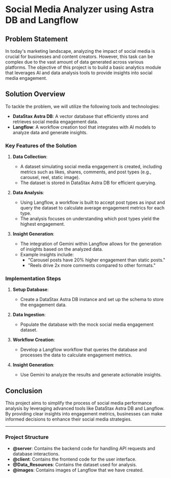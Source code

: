 # Social Media Analyzer using Astra DB and Langflow

## Problem Statement

In today's marketing landscape, analyzing the impact of social media is crucial for businesses and content creators. However, this task can be complex due to the vast amount of data generated across various platforms. The objective of this project is to build a basic analytics module that leverages AI and data analysis tools to provide insights into social media engagement.

## Solution Overview

To tackle the problem, we will utilize the following tools and technologies:

- **DataStax Astra DB**: A vector database that efficiently stores and retrieves social media engagement data.
- **Langflow**: A workflow creation tool that integrates with AI models to analyze data and generate insights.

### Key Features of the Solution

1. **Data Collection**: 
   - A dataset simulating social media engagement is created, including metrics such as likes, shares, comments, and post types (e.g., carousel, reel, static image).
   - The dataset is stored in DataStax Astra DB for efficient querying.

2. **Data Analysis**:
   - Using Langflow, a workflow is built to accept post types as input and query the dataset to calculate average engagement metrics for each type.
   - The analysis focuses on understanding which post types yield the highest engagement.

3. **Insight Generation**:
   - The integration of Gemini within Langflow allows for the generation of insights based on the analyzed data.
   - Example insights include:
     - "Carousel posts have 20% higher engagement than static posts."
     - "Reels drive 2x more comments compared to other formats."

### Implementation Steps

1. **Setup Database**: 
   - Create a DataStax Astra DB instance and set up the schema to store the engagement data.

2. **Data Ingestion**:
   - Populate the database with the mock social media engagement dataset.

3. **Workflow Creation**:
   - Develop a Langflow workflow that queries the database and processes the data to calculate engagement metrics.

4. **Insight Generation**:
   - Use Gemini to analyze the results and generate actionable insights.

## Conclusion

This project aims to simplify the process of social media performance analysis by leveraging advanced tools like DataStax Astra DB and Langflow. By providing clear insights into engagement metrics, businesses can make informed decisions to enhance their social media strategies.

---

### Project Structure

- **@server**: Contains the backend code for handling API requests and database interactions.
- **@client**: Contains the frontend code for the user interface.
- **@Data_Resources**: Contains the dataset used for analysis.
- **@images**: Contains images of Langflow that we have created.